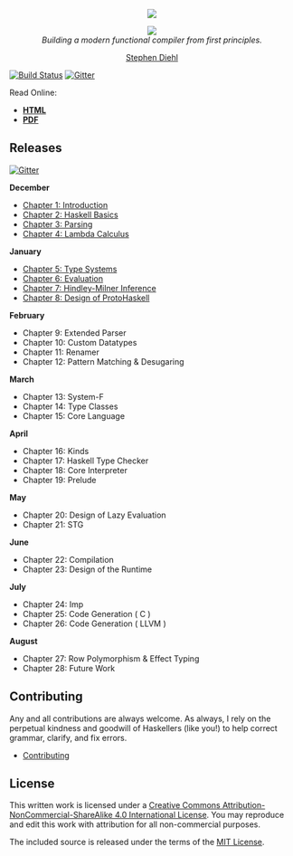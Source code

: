 <p align="center">
  <a href="http://dev.stephendiehl.com/fun/">
    <img src="https://github.com/sdiehl/write-you-a-haskell/raw/master/img/Haskell-Logo.png"/>
  </a>
</p>

<p align="center">
  <a href="http://dev.stephendiehl.com/fun/">
    <img src="https://github.com/sdiehl/write-you-a-haskell/raw/master/img/cover.png"/>
  </a>
  <br/>
  <em>Building a modern functional compiler from first principles.</em>
</p>

<p align="center">
  <a href="https://twitter.com/smdiehl">Stephen Diehl</a>
</p>

[![Build Status](https://travis-ci.org/sdiehl/write-you-a-haskell.svg)](https://travis-ci.org/sdiehl/write-you-a-haskell)
[![Gitter](https://badges.gitter.im/Join%20Chat.svg)](https://gitter.im/sdiehl/write-you-a-haskell?utm_source=badge&utm_medium=badge&utm_campaign=pr-badge&utm_content=body_badge)

Read Online:

* [**HTML**](http://dev.stephendiehl.com/fun/)
* [**PDF**](http://dev.stephendiehl.com/fun/WYAH.pdf)

Releases
--------

[![Gitter](https://badges.gitter.im/Join%20Chat.svg)](https://gitter.im/sdiehl/write-you-a-haskell?utm_source=badge&utm_medium=badge&utm_campaign=pr-badge&utm_content=badge)

**December**

* [Chapter 1: Introduction](http://dev.stephendiehl.com/fun/000_introduction.html)
* [Chapter 2: Haskell Basics](http://dev.stephendiehl.com/fun/001_basics.html)
* [Chapter 3: Parsing](http://dev.stephendiehl.com/fun/002_parsers.html)
* [Chapter 4: Lambda Calculus](http://dev.stephendiehl.com/fun/003_lambda_calculus.html)

**January**

* [Chapter 5: Type Systems](http://dev.stephendiehl.com/fun/004_type_systems.html)
* [Chapter 6: Evaluation](http://dev.stephendiehl.com/fun/005_evaluation.html)
* [Chapter 7: Hindley-Milner Inference](http://dev.stephendiehl.com/fun/006_hindley_milner.html)
* [Chapter 8: Design of ProtoHaskell](http://dev.stephendiehl.com/fun/007_path.html)

**February**

* Chapter 9: Extended Parser
* Chapter 10: Custom Datatypes
* Chapter 11: Renamer
* Chapter 12: Pattern Matching & Desugaring

**March**

* Chapter 13: System-F
* Chapter 14: Type Classes
* Chapter 15: Core Language


**April**

* Chapter 16: Kinds
* Chapter 17: Haskell Type Checker
* Chapter 18: Core Interpreter
* Chapter 19: Prelude

**May**

* Chapter 20: Design of Lazy Evaluation
* Chapter 21: STG

**June**

* Chapter 22: Compilation
* Chapter 23: Design of the Runtime

**July**

* Chapter 24: Imp
* Chapter 25: Code Generation ( C )
* Chapter 26: Code Generation ( LLVM )

**August**

* Chapter 27: Row Polymorphism & Effect Typing
* Chapter 28: Future Work

Contributing
------------

Any and all contributions are always welcome.  As always, I rely on the
perpetual kindness and goodwill of Haskellers (like you!) to help correct
grammar, clarify, and fix errors.

* [Contributing](http://dev.stephendiehl.com/fun/contributing.html)

License
-------

This written work is licensed under a <a rel="license"
href="http://creativecommons.org/licenses/by-nc-sa/4.0/">Creative Commons
Attribution-NonCommercial-ShareAlike 4.0 International License</a>. You may
reproduce and edit this work with attribution for all non-commercial purposes.

The included source is released under the terms of the [MIT License](http://opensource.org/licenses/MIT).
